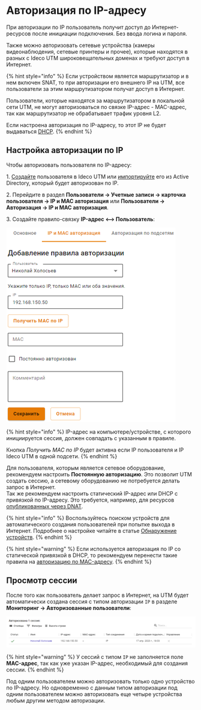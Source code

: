 # Авторизация по IP-адресу

При авторизации по IP пользователь получит доступ до Интернет-ресурсов после инициации подключения. Без ввода логина и пароля.

Также можно авторизовать сетевые устройства (камеры видеонаблюдения, сетевые принтеры и прочее), которые находятся в разных с Ideco UTM широковещательных доменах и требуют доступ в Интернет.

{% hint style="info" %}
Если устройством является маршрутизатор и в нем включен SNAT, то при авторизации его внешнего IP на UTM, все пользователи за этим маршрутизатором получат доступ в Интернет.

Пользователи, которые находятся за маршрутизатором в локальной сети UTM, не могут авторизоваться по связке IP-адрес - MAC-адрес, так как маршрутизатор не обрабатывает трафик уровня L2.

Если настроена авторизация по IP-адресу, то этот IP не будет выдаваться [DHCP](../../../services/dhcp.md).
{% endhint %}

## Настройка авторизации по IP

Чтобы авторизовать пользователя по IP-адресу:

1\. [Создайте](../../user-tree/user-management.md) пользователя в Ideco UTM или [импортируйте](../../active-directory/user-import.md) его из Active Directory, который будет авторизован по IP.

2\. Перейдите в раздел **Пользователи -> Учетные записи -> карточка пользователя -> IP и MAC авторизация** или **Пользователи -> Авторизация -> IP и MAC авторизация**. 

3\. Создайте правило-связку **IP-адрес <--> Пользователь**:

![](/.gitbook/assets/ip-authorization.png)

{% hint style="info" %}
IP-адрес на компьютере/устройстве, с которого инициируется сессия, должен совпадать с указанным в правиле.

Кнопка *Получить MAC по IP* будет активна если IP пользователя и IP Ideco UTM в одной подсети.
{% endhint %}

Для пользователя, которым является сетевое оборудование, рекомендуем настроить **Постоянную авторизацию**. Это позволит UTM создать сессию, а сетевому оборудованию не потребуется делать запрос в Интернет. \
Так же рекомендуем настроить статический IP-адрес или DHCP с привязкой по IP-адресу. Это требуется, например, для ресурсов [опубликованных через DNAT](../../../publishing-resources/portmapping.md).

{% hint style="info" %}
Воспользуйтесь поиском устройств для автоматического создания пользователей при попытке выхода в Интернет. Подробнее о настройке читайте в статье [Обнаружение устройств](../../device-discovery.md).
{% endhint %}

{% hint style="warning" %}
Если используется авторизация по IP со статической привязкой в DHCP, то рекомендуем перенести такие правила на [авторизацию по MAC-адресу](mac-authorization.md).
{% endhint %}

## Просмотр сессии

После того как пользователь делает запрос в Интернет, на UTM будет автоматически создана сессия с типом авторизации `IP` в разделе **Мониторинг -> Авторизованные пользователи**:

![](/.gitbook/assets/ip-authorization1.png)

{% hint style="warning" %}
У сессий с типом `IP` не заполняется поле **MAC-адрес**, так как уже указан IP-адрес, необходимый для создания сессии.
{% endhint %}

Под одним пользователем можно авторизовать только одно устройство по IP-адресу. Но одновременно с данным типом авторизации под одним пользователем можно авторизовать еще четыре устройства любым другим методом авторизации.
